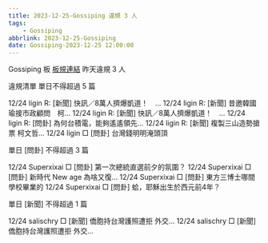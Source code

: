 ```yaml
---
title: 2023-12-25-Gossiping 違規 3 人
tags:
    - Gossiping
abbrlink: 2023-12-25-Gossiping
date: Gossiping-2023-12-25 12:00:00
---
```

Gossiping 板 [板規連結](https://www.ptt.cc/bbs/Gossiping/M.1637425085.A.07D.html)
昨天違規 3 人
<!-- more -->

違規清單
單日不得超過 5 篇

12/24 ligin R: [新聞] 快訊／8萬人擠爆凱道！　…
12/24 ligin R: [新聞] 昔邀韓國瑜接市政顧問　柯…
12/24 ligin R: [新聞] 快訊／8萬人擠爆凱道！　…
12/24 ligin R: [問卦] 為何台積電，能夠遙遙領先…
12/24 ligin R: [新聞] 複製三山造勢搶票 柯文哲…
12/24 ligin □ [問卦] 台灣錢明明淹頭頂

單日 [問卦] 不得超過 3 篇

12/24 Superxixai □ [問卦] 第一次總統直選前夕的氛圍？
12/24 Superxixai □ [問卦] 新時代 New age 為啥又復…
12/24 Superxixai □ [問卦] 東方三博士哪間學校畢業的
12/24 Superxixai □ [問卦] 蛤，耶穌出生於西元前4年？

單日 [新聞] 不得超過 1 篇

12/24 salischry □ [新聞] 僑胞持台灣護照遭拒 外交…
12/24 salischry □ [新聞] 僑胞持台灣護照遭拒 外交…